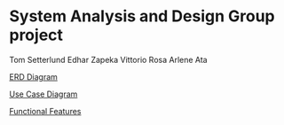 <h1> System Analysis and Design Group project</h1>

Tom Setterlund
Edhar Zapeka
Vittorio Rosa
Arlene Ata



<a href="images/ERD_Final.pdf">ERD Diagram</a>


<a href="images/ContractulonUCD.jpg">Use Case Diagram</a>



<a href="images/Functional Features.docx">Functional Features </a>